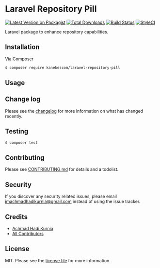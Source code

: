 # Laravel Repository Pill

[![Latest Version on Packagist][ico-version]][link-packagist]
[![Total Downloads][ico-downloads]][link-downloads]
[![Build Status][ico-travis]][link-travis]
[![StyleCI][ico-styleci]][link-styleci]

Laravel package to enhance repository capabilities.

## Installation

Via Composer

``` bash
$ composer require kanekescom/laravel-repository-pill
```

## Usage

## Change log

Please see the [changelog](CHANGELOG.md) for more information on what has changed recently.

## Testing

``` bash
$ composer test
```

## Contributing

Please see [CONTRIBUTING.md](CONTRIBUTING.md) for details and a todolist.

## Security

If you discover any security related issues, please email imachmadhadikurnia@gmail.com instead of using the issue tracker.

## Credits

- [Achmad Hadi Kurnia][link-author]
- [All Contributors][link-contributors]

## License

MIT. Please see the [license file](LICENSE) for more information.

[ico-version]: https://img.shields.io/packagist/v/kanekescom/laravel-repository-pill.svg?style=flat-square
[ico-downloads]: https://img.shields.io/packagist/dt/kanekescom/laravel-repository-pill.svg?style=flat-square
[ico-travis]: https://img.shields.io/travis/kanekescom/laravel-repository-pill/master.svg?style=flat-square
[ico-styleci]: https://styleci.io/repos/12345678/shield

[link-packagist]: https://packagist.org/packages/kanekescom/laravel-repository-pill
[link-downloads]: https://packagist.org/packages/kanekescom/laravel-repository-pill
[link-travis]: https://travis-ci.org/kanekescom/laravel-repository-pill
[link-styleci]: https://styleci.io/repos/12345678
[link-author]: https://github.com/kanekescom
[link-contributors]: ../../contributors
